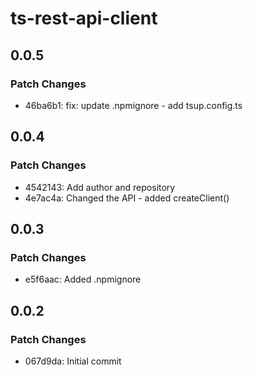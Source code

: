 # ts-rest-api-client

## 0.0.5

### Patch Changes

- 46ba6b1: fix: update .npmignore - add tsup.config.ts

## 0.0.4

### Patch Changes

- 4542143: Add author and repository
- 4e7ac4a: Changed the API - added createClient()

## 0.0.3

### Patch Changes

- e5f6aac: Added .npmignore

## 0.0.2

### Patch Changes

- 067d9da: Initial commit
